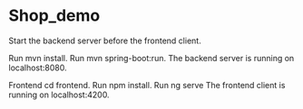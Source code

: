 # Shop_demo

Start the backend server before the frontend client.

Run mvn install.
Run mvn spring-boot:run.
The backend server is running on localhost:8080.


Frontend
cd frontend.
Run npm install.
Run ng serve
The frontend client is running on localhost:4200.
